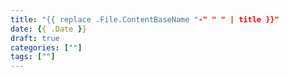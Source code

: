 ```yaml
---
title: "{{ replace .File.ContentBaseName "-" " " | title }}"
date: {{ .Date }}
draft: true
categories: [""]
tags: [""]
---
```

